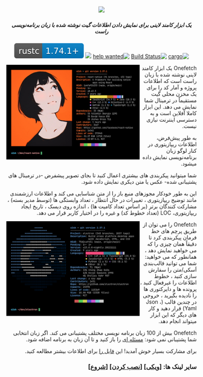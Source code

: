 <div dir="rtl">

<h3 align="center"><img src="../assets/onefetch.svg" height="130px"></h3>

<h5 align="center">یک ابزار کامند لاینی برای نمایش دادن اطلاعات گیت نوشته شده با زبان برنامه‌نویسی راست</h5>

<p align="center">
	<a href="https://crates.io/crates/onefetch"><img src="https://img.shields.io/crates/v/onefetch.svg" alt="cargo"></a>
	<a href="https://github.com/o2sh/onefetch/actions"><img src="https://github.com/o2sh/onefetch/workflows/CI/badge.svg" alt="Build Status"></a>
  <a href="https://github.com/o2sh/onefetch/issues?q=is%3Aissue+is%3Aopen+label%3A%22help+wanted%22"><img src="https://img.shields.io/github/issues/o2sh/onefetch/help%20wanted?color=green" alt="help wanted"></a>
	<a href="../LICENSE.md"><img src="https://img.shields.io/badge/license-MIT-blue.svg"></a>
	<img src="../assets/msrv-badge.svg">
</p>

<img src="../assets/screenshot-1.png" align="left" height="250px">

Onefetch یک ابزار کامند لاینی نوشته شده با زبان راست است که اطلاعات پروژه و آمار کد را برای یک مخزن محلی گیت مستقیماً در ترمینال شما نمایش می دهد. این ابزار کاملا آفلاین است و به دسترسی اینترنت نیازی نیست.

به طور پیش‌فرض، اطلاعات ریپازیتوری در کنار لوگو زبان برنامه‌نویسی نمایش داده میشود.

شما میتوانید پیکربندی های بیشتری اعمال کنید تا بجای تصویر پیشفرض -در ترمینال های پشتیبانی شده- عکس یا متن دیکری نمایش داده شود.

این به طور خودکار مجوزهای منبع باز را از متن شناسایی می کند و اطلاعات ارزشمندی مانند توضیح ریپازیتوری ، تغییرات در حال انتظار ، تعداد وابستگی ها (توسط مدیر بسته) ، مشارکت کنندگان برتر (بر اساس تعداد کامیت ها) ، اندازه روی دیسک ، تاریخ ایجاد ریپازیتوری، LOC (تعداد خطوط کد) و غیره را در اختیار کاربر قرار می دهد.

<img src="../assets/screenshot-2.png" align="left" height="250px">

Onefetch را می توان از طریق پرچم های خط فرمان پیکربندی کرد تا دقیقاً همان چیزی را که می خواهید نمایش دهد ، همانطور که می خواهید: شما می توانید قالب‌بندی اَسکی/متن را سفارش سازی کنید ، خطوط اطلاعات را غیرفعال کنید ، پرونده ها و دایرکتوری ها را نادیده بگیرید ، خروجی در چندین قالب (Json ، Yaml) قرار دهید و کار های دیگر که این ابزار میتواند انجام دهد.

Onefetch بیش از 100 زبان برنامه نویسی مختلف پشتیبانی می کند. اگر زبان انتخابی شما پشتیبانی نمی شود: [مسئله ای](https://github.com/o2sh/onefetch/issues/new/choose) را باز کنید و تا آن زبان به برنامه اضافه شود.

برای مشارکت بسیار خوش آمدید! این [فایل را](../CONTRIBUTING.md) برای اطلاعات بیشتر مطالعه کنید.

### سایر لینک ها: \[[ویکی](https://github.com/o2sh/onefetch/wiki)\] \[[نصب کردن](https://github.com/o2sh/onefetch/wiki/Installation)\] \[[شروع](https://github.com/o2sh/onefetch/wiki/getting-started)\]

</div>
